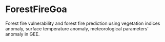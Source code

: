 # ForestFireGoa
Forest fire vulnerability and forest fire prediction using vegetation indices anomaly, surface temperature anomaly, meteorological parameters' anomaly in GEE.
